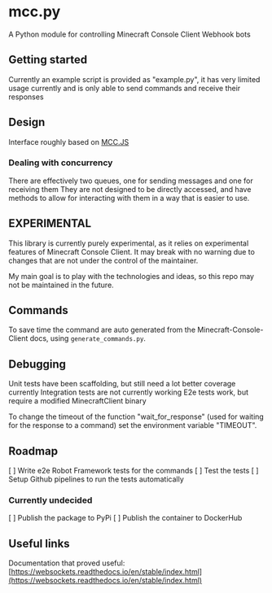 
# mcc.py

A Python module for controlling Minecraft Console Client Webhook bots

## Getting started

Currently an example script is provided as "example.py", it has very limited usage
currently and is only able to send commands and receive their responses

## Design

Interface roughly based on [MCC.JS](https://github.com/milutinke/MCC.js)

### Dealing with concurrency

There are effectively two queues, one for sending messages and one for receiving them
They are not designed to be directly accessed, and have methods to allow for
interacting with them in a way that is easier to use.

## EXPERIMENTAL

This library is currently purely experimental, as it relies on experimental
features of Minecraft Console Client. It may break with no warning due to
changes that are not under the control of the maintainer.

My main goal is to play with the technologies and ideas, so this repo may not
be maintained in the future.

## Commands

To save time the command are auto generated from the Minecraft-Console-Client docs,
using `generate_commands.py`.

## Debugging

Unit tests have been scaffolding, but still need a lot better coverage currently
Integration tests are not currently working
E2e tests work, but require a modified MinecraftClient binary

To change the timeout of the function "wait_for_response" (used for waiting for the
response to a command) set the environment variable "TIMEOUT".

## Roadmap

 [ ] Write e2e Robot Framework tests for the commands
 [ ] Test the tests
 [ ] Setup Github pipelines to run the tests automatically

### Currently undecided

 [ ] Publish the package to PyPi
 [ ] Publish the container to DockerHub

## Useful links

Documentation that proved useful:
[https://websockets.readthedocs.io/en/stable/index.html](https://websockets.readthedocs.io/en/stable/index.html)
